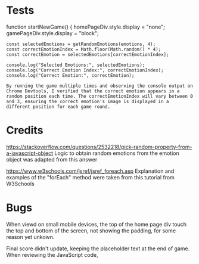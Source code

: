 # Tests
function startNewGame() {
    homePageDiv.style.display = "none";
    gamePageDiv.style.display = "block";

    const selectedEmotions = getRandomEmotions(emotions, 4);
    const correctEmotionIndex = Math.floor(Math.random() * 4);
    const correctEmotion = selectedEmotions[correctEmotionIndex];

    console.log("Selected Emotions:", selectedEmotions);
    console.log("Correct Emotion Index:", correctEmotionIndex);
    console.log("Correct Emotion:", correctEmotion);

    By running the game multiple times and observing the console output on Chrome Devtools, I verified that the correct emotion appears in a random position each time. The correctEmotionIndex will vary between 0 and 3, ensuring the correct emotion's image is displayed in a different position for each game round.

# Credits
https://stackoverflow.com/questions/2532218/pick-random-property-from-a-javascript-object Logic to obtain random emotions from the emotion object was adapted from this answer

https://www.w3schools.com/jsref/jsref_foreach.asp Explanation and examples of the "forEach" method were taken from this tutorial from W3Schools

# Bugs
When viewd on small mobile devices, the top of the home page div touch the top and bottom of the screen, not showing the padding, for some reason yet unkown.

Final score didn't update, keeping the placeholder text at the end of game. When reviewing the JavaScript code, 